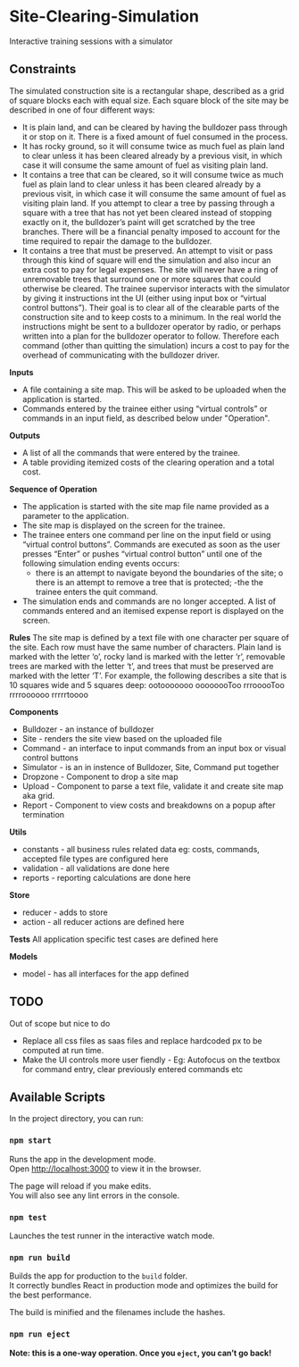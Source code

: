 # Site-Clearing-Simulation
Interactive training sessions with a simulator

## Constraints
The simulated construction site is a rectangular shape, described as a grid of square blocks each with equal size. Each square block of the site may be described in one of four different ways:
- It is plain land, and can be cleared by having the bulldozer pass through it or stop on it. There is a fixed amount of fuel consumed in the process.
- It has rocky ground, so it will consume twice as much fuel as plain land to clear unless it has been cleared already by a previous visit, in which case it will consume the same amount of fuel as visiting plain land.
- It contains a tree that can be cleared, so it will consume twice as much fuel as plain land to clear unless it has been cleared already by a previous visit, in which case it will consume the same amount of fuel as visiting plain land. If you attempt to clear a tree by passing through a square with a tree that has not yet been cleared instead of stopping exactly on it, the bulldozer’s paint will get scratched by the tree branches. There will be a financial penalty imposed to account for the time required to repair the damage to the bulldozer.
- It contains a tree that must be preserved. An attempt to visit or pass through this kind of square will end the simulation and also incur an extra cost to pay for legal expenses. The site will never have a ring of unremovable trees that surround one or more squares that could otherwise be cleared.
The trainee supervisor interacts with the simulator by giving it instructions int the UI (either using input box or “virtual control buttons”). Their goal is to clear all of the clearable parts of the construction site and to keep costs to a minimum. In the real world the instructions might be sent to a bulldozer operator by radio, or perhaps written into a plan for the bulldozer operator to follow. Therefore each command (other than quitting the simulation) incurs a cost to pay for the overhead of communicating with the bulldozer driver.

**Inputs**
- A file containing a site map. This will be asked to be uploaded when the application is started.
- Commands entered by the trainee either using “virtual controls” or commands in an input field, as described below under "Operation".

**Outputs**
- A list of all the commands that were entered by the trainee.
- A table providing itemized costs of the clearing operation and a total cost.

**Sequence of Operation**
- The application is started with the site map file name provided as a parameter to the application.
- The site map is displayed on the screen for the trainee.
- The trainee enters one command per line on the input field or using “virtual control
buttons”. Commands are executed as soon as the user presses “Enter” or pushes “virtual control button” until one of the following simulation ending events occurs:
  - there is an attempt to navigate beyond the boundaries of the site; o there is an attempt to remove a tree that is protected;
  -the  the trainee enters the quit command.
- The simulation ends and commands are no longer accepted. A list of commands entered and an itemised expense report is displayed on the screen.

**Rules**
The site map is defined by a text file with one character per square of the site. Each row must have the same number of characters. Plain land is marked with the letter ‘o’, rocky land is marked with the letter ‘r’, removable trees are marked with the letter ‘t’, and trees that must be preserved are marked with the letter ‘T’. For example, the following describes a site that is 10 squares wide and 5 squares deep:
ootooooooo oooooooToo rrrooooToo rrrroooooo rrrrrtoooo

**Components**
- Bulldozer - an instance of bulldozer
- Site - renders the site view based on the uploaded file
- Command - an interface to input commands from an input box or visual control buttons
- Simulator - is an in instence of Bulldozer, Site, Command put together 
- Dropzone - Component to drop a site map
- Upload - Component to parse a text file, validate it and create site map aka grid.
- Report - Component to view costs and breakdowns on a popup after termination

**Utils**
- constants - all business rules related data eg: costs, commands, accepted file types are configured here
- validation - all validations are done here
- reports - reporting calculations are done here 

**Store**
- reducer - adds to store
- action - all reducer actions are defined here

**Tests**
All application specific test cases are defined here

**Models**
- model - has all interfaces for the app defined

## TODO
 Out of scope but nice to do
- Replace all css files as saas files and replace hardcoded px to be computed at run time.
- Make the UI controls more user fiendly - Eg: Autofocus on the textbox for command entry, clear previously entered commands etc

## Available Scripts

In the project directory, you can run:

### `npm start`

Runs the app in the development mode.\
Open [http://localhost:3000](http://localhost:3000) to view it in the browser.

The page will reload if you make edits.\
You will also see any lint errors in the console.

### `npm test`
Launches the test runner in the interactive watch mode.
### `npm run build`

Builds the app for production to the `build` folder.\
It correctly bundles React in production mode and optimizes the build for the best performance.

The build is minified and the filenames include the hashes.

### `npm run eject`

**Note: this is a one-way operation. Once you `eject`, you can’t go back!**
